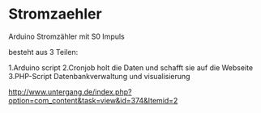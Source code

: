 Stromzaehler
============

Arduino Stromzähler mit S0 Impuls

besteht aus 3 Teilen:

1.Arduino script
2.Cronjob holt die Daten und schafft sie auf die Webseite
3.PHP-Script  Datenbankverwaltung und visualisierung



http://www.untergang.de/index.php?option=com_content&task=view&id=374&Itemid=2
